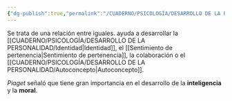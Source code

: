 ```yaml
---
{"dg-publish":true,"permalink":"/CUADERNO/PSICOLOGÍA/DESARROLLO DE LA PERSONALIDAD/Amistad/"}
---
```


Se trata de una relación entre iguales. ayuda a desarrollar la [[CUADERNO/PSICOLOGÍA/DESARROLLO DE LA PERSONALIDAD/Identidad\|Identidad]], el [[Sentimiento de pertenencia\|Sentimiento de pertenencia]], la colaboración o el [[CUADERNO/PSICOLOGÍA/DESARROLLO DE LA PERSONALIDAD/Autoconcepto\|Autoconcepto]].

*Piaget* señaló que tiene gran importancia en el desarrollo de la **inteligencia** y la **moral**.